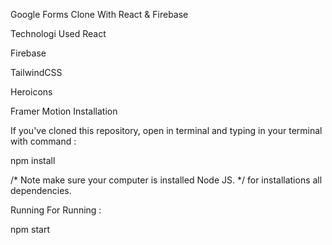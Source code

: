 Google Forms Clone With React & Firebase


Technologi Used
React 

Firebase

TailwindCSS

Heroicons

Framer Motion
Installation


If you've cloned this repository, open in terminal and typing in your terminal with command :

npm install

/* Note
make sure your computer is installed Node JS.
*/
for installations all dependencies.

Running
For Running :

npm start

